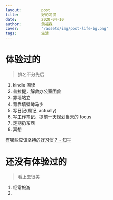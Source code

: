 ```yaml
---
layout:         post
title:          好的习惯
date:           2020-04-10
author:         黄福森
cover:          '/assets/img/post-life-bg.png'
tags:           生活
---
```


# 体验过的
> 排名不分先后

1. kindle 阅读
2. 普拉提，解救办公室困兽
3. 靠墙站立
4. 背靠墙壁蹲马步
5. 写日记(周记, actually)
6. 写工作笔记，提前一天规划当天的 focus
7. 定期扔东西
8. 冥想

[有哪些应该坚持的好习惯？ - 知乎](https://www.zhihu.com/question/268776431)


# 还没有体验过的
> 看上去很美

1. 经常旅游
2. 
